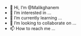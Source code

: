 - 👋 Hi, I’m @Malikghanem
- 👀 I’m interested in ...
- 🌱 I’m currently learning ...
- 💞️ I’m looking to collaborate on ...
- 📫 How to reach me ...

<!---
Malikghanem/Malikghanem is a ✨ special ✨ repository because its `README.md` (this file) appears on your GitHub profile.
You can click the Preview link to take a look at your changes.
--->
